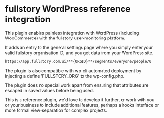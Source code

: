 # fullstory WordPress reference integration

This plugin enables painless integration with WordPress (including WooCommerce) with the fullstory user-monitoring platform.

It adds an entry to the general settings page where you simply enter your valid fullstory organisation ID, and you get data from your WordPress site.

    https://app.fullstory.com/ui/**{ORGID}**/segments/everyone/people/0
    
The plugin is also compatible with wp-cli automated deployment by injecting a define 'FULLSTORY_ORG' to the wp-config.php.

The plugin does no special work apart from ensuring that attributes are escaped in saved values before being used.

This is a reference plugin, we'd love to develop it further, or work with you or your business to include additional features, perhaps a hooks interface or more formal view-separation for complex projects.


